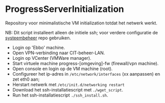 # ProgressServerInitialization
Repository voor minimalistische VM initialization totdat het netwerk werkt.

NB: Dit script installeert alleen de initiele ssh; voor verdere configuratie de [systeembeheer](https://github.com/progressonderwijs/systeembeheer/tree/master/linux-machines) repo gebruiken.

- Login op 'Ebbo' machine.
- Open VPN-verbinding naar CIT-beheer-LAN.
- Login op VCenter (VMWare manager).
- Start virtuele machine progress-[omgeving]-fw (firewall/vpn machine).
- Open console en login op de VM machine (root).
- Configureer het ip-adres in ``/etc/network/interfaces`` (xx aanpassen) en zet eth0 aan;
- Herstart netwerk met ``/etc/init.d/networking restart``
- Download het ssh-installatiescript met ``./wget_script``.
- Run het ssh-installatiescript ``./ssh_install.sh``.

